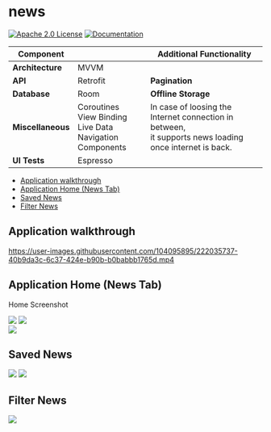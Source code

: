 # news

[![Apache 2.0 License](https://img.shields.io/github/license/sejpalami/news?style=for-the-badge)](https://github.com/sejpalami/news/blob/main/LICENSE)
[![Documentation](https://img.shields.io/badge/Documentation-github-brightgreen.svg?style=for-the-badge)](https://github.com/sejpalami/news/blob/main/README.md)

| Component         |                                                                            | Additional Functionality                                                                                      |
| ----------------- | -------------------------------------------------------------------------- | ------------------------------------------------------------------------------------------------------------- |
| **Architecture**  | MVVM                                                                       |                                                                                                               |
| **API**           | Retrofit                                                                   | **Pagination**                                                                                                |
| **Database**      | Room                                                                       | **Offline Storage**                                                                                           |
| **Miscellaneous** | Coroutines <br />View Binding <br />Live Data <br /> Navigation Components | In case of loosing the Internet connection in between, <br /> it supports news loading once internet is back. |
| **UI Tests**      | Espresso                                                                   |                                                                                                               |

- [Application walkthrough](#application-walkthrough)
- [Application Home (News Tab)](#application-home-news-tab)
- [Saved News](#saved-news)
- [Filter News](#filter-news)


## Application walkthrough

https://user-images.githubusercontent.com/104095895/222035737-40b9da3c-6c37-424e-b90b-b0babbb1765d.mp4

## Application Home (News Tab)

Home Screenshot


![](docs/news.png)
![](docs/news-details.png)
<br />
![](docs/news-article-saved.png)

## Saved News


![](docs/saved-article.png)
![](docs/delete-saved-article.png)

## Filter News


![](docs/filter-news.png)

